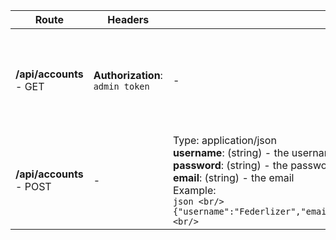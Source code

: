 |Route|Headers|Body|Responses|Description|
|-----|-------|----|---------|-----------|
|**/api/accounts** - GET|**Authorization**: `admin token`<br/>|-|**200**: Returns all accounts in database<br/>**401**: Not authenticated<br/>**500**: Any other server error<br/>|lorem ipsum|
**/api/accounts** - POST|-|Type: application/json<br/>**username**: (string) - the username<br/>**password**: (string) - the password<br/>**email**: (string) - the email<br/>Example:<br/>```json <br/>{"username":"Federlizer","email":"mail@mail.com","password":"12345"}<br/> ```|-|-|
